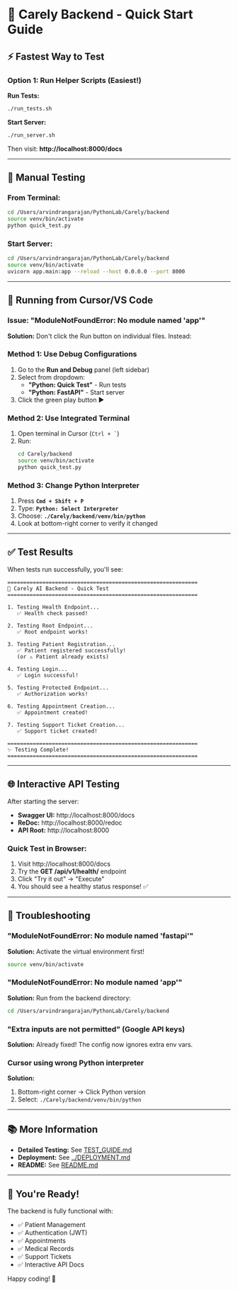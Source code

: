 # 🚀 Carely Backend - Quick Start Guide

## ⚡ Fastest Way to Test

### Option 1: Run Helper Scripts (Easiest!)

**Run Tests:**
```bash
./run_tests.sh
```

**Start Server:**
```bash
./run_server.sh
```
Then visit: **http://localhost:8000/docs**

---

## 🐍 Manual Testing

### From Terminal:
```bash
cd /Users/arvindrangarajan/PythonLab/Carely/backend
source venv/bin/activate
python quick_test.py
```

### Start Server:
```bash
cd /Users/arvindrangarajan/PythonLab/Carely/backend
source venv/bin/activate
uvicorn app.main:app --reload --host 0.0.0.0 --port 8000
```

---

## 🎯 Running from Cursor/VS Code

### Issue: "ModuleNotFoundError: No module named 'app'"

**Solution:** Don't click the Run button on individual files. Instead:

### Method 1: Use Debug Configurations
1. Go to the **Run and Debug** panel (left sidebar)
2. Select from dropdown:
   - **"Python: Quick Test"** - Run tests
   - **"Python: FastAPI"** - Start server
3. Click the green play button ▶️

### Method 2: Use Integrated Terminal
1. Open terminal in Cursor (`` Ctrl + ` ``)
2. Run:
   ```bash
   cd Carely/backend
   source venv/bin/activate
   python quick_test.py
   ```

### Method 3: Change Python Interpreter
1. Press **`Cmd + Shift + P`**
2. Type: **`Python: Select Interpreter`**
3. Choose: **`./Carely/backend/venv/bin/python`**
4. Look at bottom-right corner to verify it changed

---

## ✅ Test Results

When tests run successfully, you'll see:

```
============================================================
🏥 Carely AI Backend - Quick Test
============================================================

1. Testing Health Endpoint...
   ✅ Health check passed!

2. Testing Root Endpoint...
   ✅ Root endpoint works!

3. Testing Patient Registration...
   ✅ Patient registered successfully!
   (or ⚠️ Patient already exists)

4. Testing Login...
   ✅ Login successful!

5. Testing Protected Endpoint...
   ✅ Authorization works!

6. Testing Appointment Creation...
   ✅ Appointment created!

7. Testing Support Ticket Creation...
   ✅ Support ticket created!

============================================================
✨ Testing Complete!
============================================================
```

---

## 🌐 Interactive API Testing

After starting the server:

- **Swagger UI:** http://localhost:8000/docs
- **ReDoc:** http://localhost:8000/redoc
- **API Root:** http://localhost:8000

### Quick Test in Browser:
1. Visit http://localhost:8000/docs
2. Try the **GET /api/v1/health/** endpoint
3. Click "Try it out" → "Execute"
4. You should see a healthy status response! ✅

---

## 🔧 Troubleshooting

### "ModuleNotFoundError: No module named 'fastapi'"
**Solution:** Activate the virtual environment first!
```bash
source venv/bin/activate
```

### "ModuleNotFoundError: No module named 'app'"
**Solution:** Run from the backend directory:
```bash
cd /Users/arvindrangarajan/PythonLab/Carely/backend
```

### "Extra inputs are not permitted" (Google API keys)
**Solution:** Already fixed! The config now ignores extra env vars.

### Cursor using wrong Python interpreter
**Solution:** 
1. Bottom-right corner → Click Python version
2. Select: `./Carely/backend/venv/bin/python`

---

## 📚 More Information

- **Detailed Testing:** See [TEST_GUIDE.md](./TEST_GUIDE.md)
- **Deployment:** See [../DEPLOYMENT.md](../DEPLOYMENT.md)
- **README:** See [README.md](./README.md)

---

## 🎉 You're Ready!

The backend is fully functional with:
- ✅ Patient Management
- ✅ Authentication (JWT)
- ✅ Appointments
- ✅ Medical Records
- ✅ Support Tickets
- ✅ Interactive API Docs

Happy coding! 🚀

